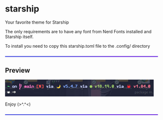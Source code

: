 # starship

Your favorite theme for Starship

The only requirements are to have any font from Nerd Fonts installed and Starship itself.

To install you need to copy this starship.toml file to the .config/ directory

<img src="https://raw.githubusercontent.com/BrunoCiccarino/nekonight/refs/heads/main/img/line-gradient.svg" alt="line break" width="100%" height="3px">

## Preview

![starship](./starship.jpg)

Enjoy (>^.^<)

<img src="https://raw.githubusercontent.com/BrunoCiccarino/nekonight/refs/heads/main/img/line-gradient.svg" alt="line break" width="100%" height="3px">
